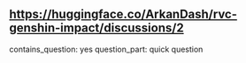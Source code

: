 ## https://huggingface.co/ArkanDash/rvc-genshin-impact/discussions/2

contains_question: yes
question_part: quick question